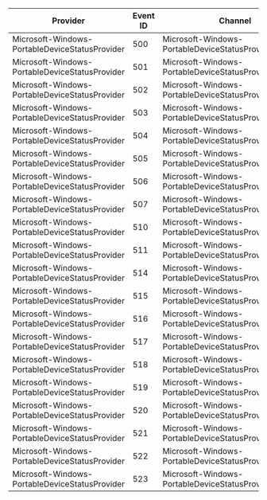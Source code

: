 Provider                                        |  Event ID  |  Channel                                                  |  Message
------------------------------------------------|------------|-----------------------------------------------------------|---------
Microsoft-Windows-PortableDeviceStatusProvider  |  500       |  Microsoft-Windows-PortableDeviceStatusProvider/Analytic  |
Microsoft-Windows-PortableDeviceStatusProvider  |  501       |  Microsoft-Windows-PortableDeviceStatusProvider/Analytic  |
Microsoft-Windows-PortableDeviceStatusProvider  |  502       |  Microsoft-Windows-PortableDeviceStatusProvider/Analytic  |
Microsoft-Windows-PortableDeviceStatusProvider  |  503       |  Microsoft-Windows-PortableDeviceStatusProvider/Analytic  |
Microsoft-Windows-PortableDeviceStatusProvider  |  504       |  Microsoft-Windows-PortableDeviceStatusProvider/Analytic  |
Microsoft-Windows-PortableDeviceStatusProvider  |  505       |  Microsoft-Windows-PortableDeviceStatusProvider/Analytic  |
Microsoft-Windows-PortableDeviceStatusProvider  |  506       |  Microsoft-Windows-PortableDeviceStatusProvider/Analytic  |
Microsoft-Windows-PortableDeviceStatusProvider  |  507       |  Microsoft-Windows-PortableDeviceStatusProvider/Analytic  |
Microsoft-Windows-PortableDeviceStatusProvider  |  510       |  Microsoft-Windows-PortableDeviceStatusProvider/Analytic  |
Microsoft-Windows-PortableDeviceStatusProvider  |  511       |  Microsoft-Windows-PortableDeviceStatusProvider/Analytic  |
Microsoft-Windows-PortableDeviceStatusProvider  |  514       |  Microsoft-Windows-PortableDeviceStatusProvider/Analytic  |
Microsoft-Windows-PortableDeviceStatusProvider  |  515       |  Microsoft-Windows-PortableDeviceStatusProvider/Analytic  |
Microsoft-Windows-PortableDeviceStatusProvider  |  516       |  Microsoft-Windows-PortableDeviceStatusProvider/Analytic  |
Microsoft-Windows-PortableDeviceStatusProvider  |  517       |  Microsoft-Windows-PortableDeviceStatusProvider/Analytic  |
Microsoft-Windows-PortableDeviceStatusProvider  |  518       |  Microsoft-Windows-PortableDeviceStatusProvider/Analytic  |
Microsoft-Windows-PortableDeviceStatusProvider  |  519       |  Microsoft-Windows-PortableDeviceStatusProvider/Analytic  |
Microsoft-Windows-PortableDeviceStatusProvider  |  520       |  Microsoft-Windows-PortableDeviceStatusProvider/Analytic  |
Microsoft-Windows-PortableDeviceStatusProvider  |  521       |  Microsoft-Windows-PortableDeviceStatusProvider/Analytic  |
Microsoft-Windows-PortableDeviceStatusProvider  |  522       |  Microsoft-Windows-PortableDeviceStatusProvider/Analytic  |
Microsoft-Windows-PortableDeviceStatusProvider  |  523       |  Microsoft-Windows-PortableDeviceStatusProvider/Analytic  |